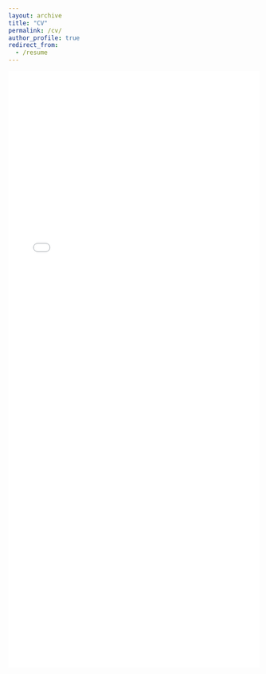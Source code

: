 ```yaml
---
layout: archive
title: "CV"
permalink: /cv/
author_profile: true
redirect_from:
  - /resume
---
```


<iframe src="/files/pdf/Sigao_Li__CV.pdf" width="100%" height="1200" frameborder="no" border="0" marginwidth="0" marginheight="0"></iframe>
